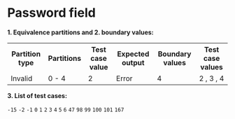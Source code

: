 # Password field

**1. Equivalence partitions and 2. boundary values:**

<table>
    <tr>
        <th>Partition type</th>
        <th>Partitions</th>
        <th>Test case value</th>
        <th>Expected output</th>
        <th>Boundary values</th>
        <th>Test case values</th>
    </tr>
    <tr>
        <td>Invalid</td>
        <td>0 - 4</td>
        <td>2</td>
        <td>Error</td>
        <td>4</td>
        <td>2 , 3 , 4</td>
    </tr>
</table>

**3. List of test cases:**

`-15` `-2` `-1` `0` `1` `2` `3` `4` `5` `6` `47` `98` `99` `100` `101` `167`
